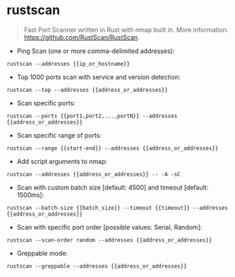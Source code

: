 # rustscan

> Fast Port Scanner written in Rust with nmap built in.
> More information: <https://github.com/RustScan/RustScan>.

- Ping Scan (one or more comma-delimited addresses):

`rustscan --addresses {{ip_or_hostname}}`

- Top 1000 ports scan with service and version detection:

`rustscan --top --addresses {{address_or_addresses}}`

- Scan specific ports:

`rustscan --ports {{port1,port2,...,portN}} --addresses {{address_or_addresses}}`

- Scan specific range of ports:

`rustscan --range {{start-end}} --addresses {{address_or_addresses}}`

- Add script arguments to nmap:

`rustscan --addresses {{address_or_addresses}} -- -A -sC`

- Scan with custom batch size [default: 4500] and timeout [default: 1500ms]:

`rustscan --batch-size {{batch_size}} --timeout {{timeout}} --addresses {{address_or_addresses}}`

- Scan with specific port order [possible values: Serial, Random]:

`rustscan --scan-order random --addresses {{address_or_addresses}}`

- Greppable mode:

`rustscan --greppable --addresses {{address_or_addresses}}`
